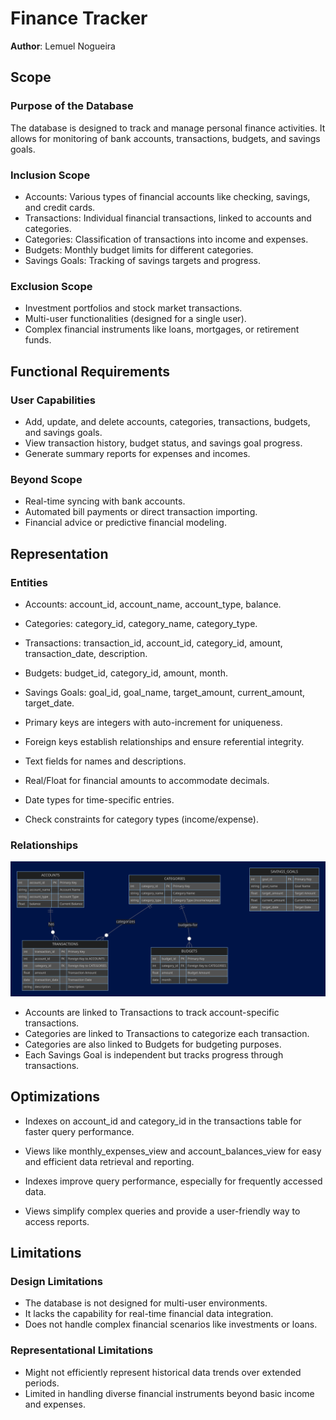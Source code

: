 # Finance Tracker

**Author**: Lemuel Nogueira

## Scope

### Purpose of the Database

The database is designed to track and manage personal finance activities. It allows for monitoring of bank accounts, transactions, budgets, and savings goals.

### Inclusion Scope

* Accounts: Various types of financial accounts like checking, savings, and credit cards.
* Transactions: Individual financial transactions, linked to accounts and categories.
* Categories: Classification of transactions into income and expenses.
* Budgets: Monthly budget limits for different categories.
* Savings Goals: Tracking of savings targets and progress.

### Exclusion Scope

* Investment portfolios and stock market transactions.
* Multi-user functionalities (designed for a single user).
* Complex financial instruments like loans, mortgages, or retirement funds.

## Functional Requirements

### User Capabilities

* Add, update, and delete accounts, categories, transactions, budgets, and savings goals.
* View transaction history, budget status, and savings goal progress.
* Generate summary reports for expenses and incomes.

### Beyond Scope

* Real-time syncing with bank accounts.
* Automated bill payments or direct transaction importing.
* Financial advice or predictive financial modeling.

## Representation

### Entities

* Accounts: account_id, account_name, account_type, balance.
* Categories: category_id, category_name, category_type.
* Transactions: transaction_id, account_id, category_id, amount, transaction_date, description.
* Budgets: budget_id, category_id, amount, month.
* Savings Goals: goal_id, goal_name, target_amount, current_amount, target_date.

* Primary keys are integers with auto-increment for uniqueness.
* Foreign keys establish relationships and ensure referential integrity.
* Text fields for names and descriptions.
* Real/Float for financial amounts to accommodate decimals.
* Date types for time-specific entries.
* Check constraints for category types (income/expense).

### Relationships

![Finance_Tracker_ERD](erd.webp)

* Accounts are linked to Transactions to track account-specific transactions.
* Categories are linked to Transactions to categorize each transaction.
* Categories are also linked to Budgets for budgeting purposes.
* Each Savings Goal is independent but tracks progress through transactions.

## Optimizations

* Indexes on account_id and category_id in the transactions table for faster query performance.
* Views like monthly_expenses_view and account_balances_view for easy and efficient data retrieval and reporting.

* Indexes improve query performance, especially for frequently accessed data.
* Views simplify complex queries and provide a user-friendly way to access reports.

## Limitations

### Design Limitations

* The database is not designed for multi-user environments.
* It lacks the capability for real-time financial data integration.
* Does not handle complex financial scenarios like investments or loans.

### Representational Limitations
* Might not efficiently represent historical data trends over extended periods.
* Limited in handling diverse financial instruments beyond basic income and expenses.
